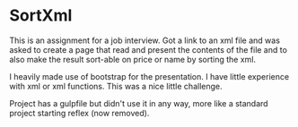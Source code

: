 # SortXml

This is an assignment for a job interview. Got a link to an xml file and was asked to create a page that read and present the contents of the file and to also make the result sort-able on price or name by sorting the xml.

​I heavily made use of bootstrap for the presentation. I have little experience with xml or xml functions. This was a nice little challenge​.

Project has a gulpfile but didn't use it in any way, more like a standard project starting reflex (now removed).
